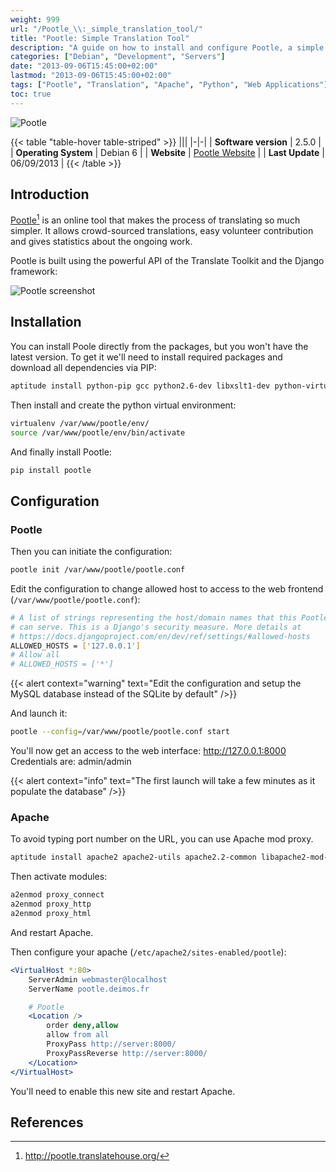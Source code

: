 ```yaml
---
weight: 999
url: "/Pootle_\\:_simple_translation_tool/"
title: "Pootle: Simple Translation Tool"
description: "A guide on how to install and configure Pootle, a simple online translation tool that makes the translation process easier and allows crowd-sourced translations."
categories: ["Debian", "Development", "Servers"]
date: "2013-09-06T15:45:00+02:00"
lastmod: "2013-09-06T15:45:00+02:00"
tags: ["Pootle", "Translation", "Apache", "Python", "Web Applications"]
toc: true
---
```


![Pootle](/images/pootle_logo.avif)

{{< table "table-hover table-striped" >}}
|||
|-|-|
| **Software version** | 2.5.0 |
| **Operating System** | Debian 6 |
| **Website** | [Pootle Website](https://pootle.translatehouse.org/) |
| **Last Update** | 06/09/2013 |
{{< /table >}}

## Introduction

[Pootle](https://pootle.translatehouse.org/)[^1] is an online tool that makes the process of translating so much simpler. It allows crowd-sourced translations, easy volunteer contribution and gives statistics about the ongoing work.

Pootle is built using the powerful API of the Translate Toolkit and the Django framework:

![Pootle screenshot](/images/pootle_screenshot.avif)

## Installation

You can install Poole directly from the packages, but you won't have the latest version. To get it we'll need to install required packages and download all dependencies via PIP:

```bash
aptitude install python-pip gcc python2.6-dev libxslt1-dev python-virtualenv
```

Then install and create the python virtual environment:

```bash
virtualenv /var/www/pootle/env/
source /var/www/pootle/env/bin/activate
```

And finally install Pootle:

```bash
pip install pootle
```

## Configuration

### Pootle

Then you can initiate the configuration:

```bash
pootle init /var/www/pootle/pootle.conf
```

Edit the configuration to change allowed host to access to the web frontend (`/var/www/pootle/pootle.conf`):

```bash
# A list of strings representing the host/domain names that this Pootle server
# can serve. This is a Django's security measure. More details at
# https://docs.djangoproject.com/en/dev/ref/settings/#allowed-hosts
ALLOWED_HOSTS = ['127.0.0.1']
# Allow all
# ALLOWED_HOSTS = ['*']
```

{{< alert context="warning" text="Edit the configuration and setup the MySQL database instead of the SQLite by default" />}}

And launch it:

```bash
pootle --config=/var/www/pootle/pootle.conf start
```

You'll now get an access to the web interface: http://127.0.0.1:8000  
Credentials are: admin/admin

{{< alert context="info" text="The first launch will take a few minutes as it populate the database" />}}

### Apache

To avoid typing port number on the URL, you can use Apache mod proxy.

```bash
aptitude install apache2 apache2-utils apache2.2-common libapache2-mod-proxy-html
```

Then activate modules:

```bash
a2enmod proxy_connect
a2enmod proxy_http
a2enmod proxy_html
```

And restart Apache.

Then configure your apache (`/etc/apache2/sites-enabled/pootle`):

```apache
<VirtualHost *:80>
    ServerAdmin webmaster@localhost
    ServerName pootle.deimos.fr

    # Pootle
    <Location />
    	order deny,allow
    	allow from all
    	ProxyPass http://server:8000/
    	ProxyPassReverse http://server:8000/
    </Location>
</VirtualHost>
```

You'll need to enable this new site and restart Apache.

## References

[^1]: http://pootle.translatehouse.org/
